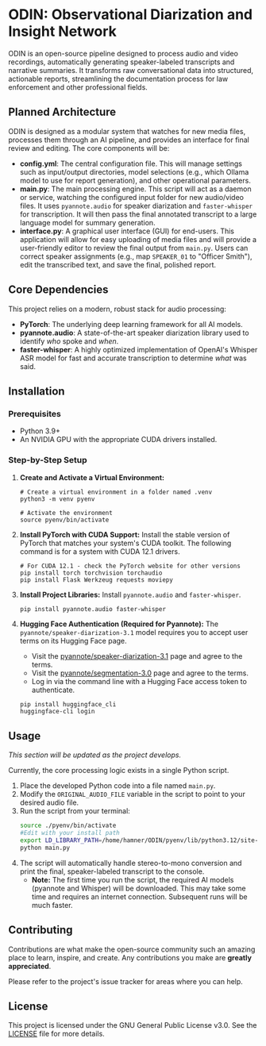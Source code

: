 # **ODIN: Observational Diarization and Insight Network**

ODIN is an open-source pipeline designed to process audio and video recordings, automatically generating speaker-labeled transcripts and narrative summaries. It transforms raw conversational data into structured, actionable reports, streamlining the documentation process for law enforcement and other professional fields.

## **Planned Architecture**

ODIN is designed as a modular system that watches for new media files, processes them through an AI pipeline, and provides an interface for final review and editing. The core components will be:

  * **config.yml**: The central configuration file. This will manage settings such as input/output directories, model selections (e.g., which Ollama model to use for report generation), and other operational parameters.
  * **main.py**: The main processing engine. This script will act as a daemon or service, watching the configured input folder for new audio/video files. It uses `pyannote.audio` for speaker diarization and `faster-whisper` for transcription. It will then pass the final annotated transcript to a large language model for summary generation.
  * **interface.py**: A graphical user interface (GUI) for end-users. This application will allow for easy uploading of media files and will provide a user-friendly editor to review the final output from `main.py`. Users can correct speaker assignments (e.g., map `SPEAKER_01` to "Officer Smith"), edit the transcribed text, and save the final, polished report.

## **Core Dependencies**

This project relies on a modern, robust stack for audio processing:

  * **PyTorch**: The underlying deep learning framework for all AI models.
  * **pyannote.audio**: A state-of-the-art speaker diarization library used to identify *who* spoke and *when*.
  * **faster-whisper**: A highly optimized implementation of OpenAI's Whisper ASR model for fast and accurate transcription to determine *what* was said.

## **Installation**

### Prerequisites

  * Python 3.9+
  * An NVIDIA GPU with the appropriate CUDA drivers installed.

### Step-by-Step Setup

1.  **Create and Activate a Virtual Environment:**

    ```
    # Create a virtual environment in a folder named .venv
    python3 -m venv pyenv

    # Activate the environment
    source pyenv/bin/activate
    ```

2.  **Install PyTorch with CUDA Support:**
    Install the stable version of PyTorch that matches your system's CUDA toolkit. The following command is for a system with CUDA 12.1 drivers.

    ```
    # For CUDA 12.1 - check the PyTorch website for other versions
    pip install torch torchvision torchaudio
    pip install Flask Werkzeug requests moviepy
    ```

3.  **Install Project Libraries:**
    Install `pyannote.audio` and `faster-whisper`.

    ```bash
    pip install pyannote.audio faster-whisper
    ```

4.  **Hugging Face Authentication (Required for Pyannote):**
    The `pyannote/speaker-diarization-3.1` model requires you to accept user terms on its Hugging Face page.

      * Visit the [pyannote/speaker-diarization-3.1](https://huggingface.co/pyannote/speaker-diarization-3.1) page and agree to the terms.
      * Visit the [pyannote/segmentation-3.0](https://huggingface.co/pyannote/segmentation-3.0) page and agree to the terms.
      * Log in via the command line with a Hugging Face access token to authenticate.

    <!-- end list -->

    ```
    pip install huggingface_cli
    huggingface-cli login
    ```

## **Usage**

*This section will be updated as the project develops.*

Currently, the core processing logic exists in a single Python script.

1.  Place the developed Python code into a file named `main.py`.
2.  Modify the `ORIGINAL_AUDIO_FILE` variable in the script to point to your desired audio file.
3.  Run the script from your terminal:
    ```bash
    source ./pyenv/bin/activate
    #Edit with your install path
    export LD_LIBRARY_PATH=/home/hamner/ODIN/pyenv/lib/python3.12/site-packages/nvidia/cudnn/lib:$LD_LIBRARY_PATH
    python main.py
    ```
4.  The script will automatically handle stereo-to-mono conversion and print the final, speaker-labeled transcript to the console.
      * **Note:** The first time you run the script, the required AI models (pyannote and Whisper) will be downloaded. This may take some time and requires an internet connection. Subsequent runs will be much faster.

## **Contributing**

Contributions are what make the open-source community such an amazing place to learn, inspire, and create. Any contributions you make are **greatly appreciated**.

Please refer to the project's issue tracker for areas where you can help.

## **License**

This project is licensed under the GNU General Public License v3.0. See the [LICENSE](https://www.gnu.org/licenses/gpl-3.0.en.html) file for more details.
